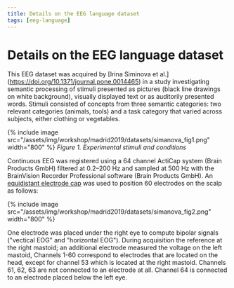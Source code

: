 ```yaml
---
title: Details on the EEG language dataset
tags: [eeg-language]
---
```


# Details on the EEG language dataset

This EEG dataset was acquired by [Irina Siminova et al.]
(https://doi.org/10.1371/journal.pone.0014465) in a study investigating semantic
processing of stimuli presented as pictures (black line drawings on 
white background), visually displayed text or as auditorily presented 
words. Stimuli consisted of concepts from three semantic categories: 
two relevant categories (animals, tools) and a task category that varied 
across subjects, either clothing or vegetables.

{% include image src="/assets/img/workshop/madrid2019/datasets/simanova_fig1.png" width="800" %}
*Figure 1. Experimental stimuli and conditions*

Continuous EEG was registered using a 64 channel ActiCap system (Brain Products GmbH) filtered at 0.2–200 Hz and sampled at 500 Hz with the BrainVision Recorder Professional software (Brain Products GmbH). An [equidistant electrode
cap](http://www.fieldtriptoolbox.org/assets/img/template/layout/easycapm10.png) was used to position 60 electrodes on the scalp as follows:

{% include image src="/assets/img/workshop/madrid2019/datasets/simanova_fig2.png" width="800" %}

One electrode was placed under the right eye to compute bipolar signals
("vectical EOG" and "horizontal EOG"). During acquisition the reference
at the right mastoid; an additional electrode measured the voltage on the
left mastoid, Channels 1-60 correspond to electrodes that are located on
the head, except for channel 53 which is located at the right mastoid.
Channels 61, 62, 63 are not connected to an electrode at all. Channel 64
is connected to an electrode placed below the left eye.

